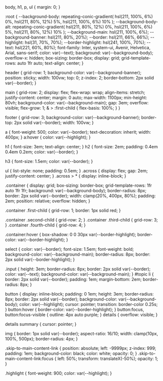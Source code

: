 

body,
h1,
p,
ul {
	margin: 0;
}


:root {
	--background-body: repeating-conic-gradient(
		hsl(211, 100%, 6%) 0%,
		hsl(211, 80%, 12%) 5%,
		hsl(211, 100%, 6%) 10%
	);
	--background-body-alt: repeating-conic-gradient(
		hsl(211, 80%, 12%) 0%,
		hsl(211, 100%, 6%) 5%,
		hsl(211, 80%, 12%) 10%
	);
	--background-main: hsl(211, 100%, 6%);
	--background-banner: hsl(211, 80%, 20%);
	--border: hsl(211, 66%, 66%);
	--highlight: hsl(31, 70%, 70%);
	--border-highlight: hsl(241, 100%, 70%);
	--text: hsl(221, 60%, 80%);
	font-family: Inter, system-ui, Avenir, Helvetica, Arial, sans-serif;
	color: var(--text);
	background: var(--background-body);
	overflow-x: hidden;
	box-sizing: border-box;
	display: grid;
	grid-template-rows: auto 1fr auto;
	text-align: center;
}

header {
	grid-row: 1;
	background-color: var(--background-banner);
	position: sticky;
	width: 100vw;
	top: 0;
	z-index: 2;
	border-bottom: 2px solid var(--border);
}

main {
	grid-row: 2;
	display: flex;
	flex-wrap: wrap;
	align-items: stretch;
	justify-content: center;
	margin: 0 auto;
	max-width: 1100px;
	min-height: 80vh;
	background-color: var(--background-main);
	gap: 3em;
	overflow: visible;
	flex-grow: 1;
	& > :first-child {
		flex-basis: 100%;
	}
}

footer {
	grid-row: 3;
	background-color: var(--background-banner);
	border-top: 2px solid var(--border);
	width: 100vw;
}

a {
	font-weight: 500;
	color: var(--border);
	text-decoration: inherit;
	width: 400px;
}
a:hover {
	color: var(--highlight);
}

h1 {
	font-size: 3em;
	text-align: center;
}
h2 {
	font-size: 2em;
	padding: 0.4em 0.4em 0.2em;
	color: var(--border);
}

h3 {
	font-size: 1.5em;
	color: var(--border);
}

ul {
	list-style: none;
	padding: 0.5em;
}
.across {
	display: flex;
	gap: 2em;
	justify-content: center;
}
.across > * {
	display: inline-block;
}

.container {
	display: grid;
	box-sizing: border-box;
	grid-template-rows: 1fr auto 1fr 1fr;
	background: var(--background-body);
	border-radius: 8px;
	border: 2px solid var(--border);
	width: clamp(20%, 400px, 80%);
	padding: 2em;
	position: relative;
	overflow: hidden;
}

.container .first-child {
	grid-row: 1;
	border: 1px solid red;
}

.container .second-child {
	grid-row: 2;
}
.container .third-child {
	grid-row: 3;
}
.container .fourth-child {
	grid-row: 4;
}

.container:hover {
	box-shadow: 0 0 30px var(--border-highlight);
	border-color: var(--border-highlight);
}

select {
	color: var(--border);
	font-size: 1.5em;
	font-weight: bold;
	background-color: var(--background-main);
	border-radius: 8px;
	border: 2px solid var(--border-highlight);
}

.input {
	height: 3em;
	border-radius: 8px;
	border: 2px solid var(--border);
	color: var(--text);
	background-color: var(--background-main);
}
#topic li {
	border: 2px solid var(--border);
	padding: 1em;
	margin-bottom: 2em;
	border-radius: 8px;
}

button {
	display: inline-block;
	padding: 0 1em;
	height: 3em;
	border-radius: 8px;
	border: 2px solid var(--border);
	background-color: var(--background-body);
	color: var(--highlight);
	cursor: pointer;
	transition: border-color 0.25s;
}
button:hover {
	border-color: var(--border-highlight);
}
button:focus,
button:focus-visible {
	outline: 4px auto purple;
}
details {
	overflow: visible;
}

details summary {
	cursor: pointer;
}

img {
	border: 1px solid var(--border);
	aspect-ratio: 16/10;
	width: clamp(10px, 100%, 500px);
	border-radius: 4px;
}

.skip-to-main-content-link {
	position: absolute;
	left: -9999px;
	z-index: 999;
	padding: 1em;
	background-color: black;
	color: white;
	opacity: 0;
}
.skip-to-main-content-link:focus {
	left: 50%;
	transform: translateX(-50%);
	opacity: 1;
}

.highlight {
	font-weight: 900;
	color: var(--highlight);
}
